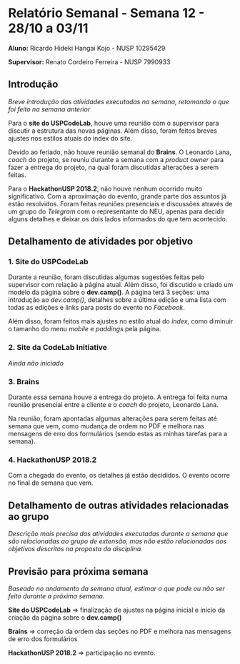 # Relatório Semanal - Semana 12 - 28/10 a 03/11

**Aluno:** Ricardo Hideki Hangai Kojo - NUSP 10295429

**Supervisor:** Renato Cordeiro Ferreira - NUSP 7990933

## Introdução

_Breve introdução das atividades executadas na semana, retomando o que foi feito na semana anterior_

Para o **site do USPCodeLab**, houve uma reunião com o supervisor para discutir a estrutura das novas páginas. Além disso, foram feitos breves ajustes nos estilos atuais do index do site.

Devido ao feriado, não houve reunião semanal do **Brains**. O Leonardo Lana, _coach_ do projeto, se reuniu durante a semana com a _product owner_ para fazer a entrega do projeto, na qual foram discutidas alterações a serem feitas.

Para o **HackathonUSP 2018.2**, não houve nenhum ocorrido muito significativo. Com a aproximação do evento, grande parte dos assuntos já estão resolvidos. Foram feitas reuniões presenciais e discussões através de um grupo do _Telegram_ com o representante do NEU, apenas para decidir alguns detalhes e deixar os dois lados informados do que tem acontecido.

## Detalhamento de atividades por objetivo

### 1. Site do USPCodeLab

Durante a reunião, foram discutidas algumas sugestões feitas pelo supervisor com relação à página atual. Além disso, foi discutido e criado um modelo da página sobre o **dev.camp()**. A página terá 3 seções: uma introdução ao _dev.camp()_, detalhes sobre a última edição e uma lista com todas as edições e links para posts do evento no _Facebook_.

Além disso, foram feitos mais ajustes no estilo atual do _index_, como diminuir o tamanho do menu _mobile_ e _paddings_ pela página.

### 2. Site da CodeLab Initiative

_Ainda não iniciado_

### 3. Brains

Durante essa semana houve a entrega do projeto. A entrega foi feita numa reunião presencial entre a cliente e o _coach_ do projeto, Leonardo Lana.

Na reunião, foram apontadas algumas alterações para serem feitas até semana que vem, como mudança de ordem no PDF e melhora nas mensagens de erro dos formulários (sendo estas as minhas tarefas para a semana).

### 4. HackathonUSP 2018.2

Com a chegada do evento, os detalhes já estão decididos. O evento ocorre no final de semana que vem.

## Detalhamento de outras atividades relacionadas ao grupo

_Descrição mais precisa das atividades executadas durante a semana que são relacionadas ao grupo de extensão, mas não estão relacionadas aos objetivos descritos na proposta da disciplina._

## Previsão para próxima semana

_Baseado no andamento da semana atual, estimar o que pode ou não ser feito durante a próxima semana._

**Site do USPCodeLab** => finalização de ajustes na página inicial e início da criação da página sobre o **dev.camp()**

**Brains** => correção da ordem das seções no PDF e melhora nas mensagens de erro dos formulários

**HackathonUSP 2018.2** => participação no evento.
